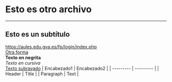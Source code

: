 # Esto es otro archivo
***
## Esto es un subtítulo  
<https://aules.edu.gva.es/fp/login/index.php>  
[Otra forma](https://aules.edu.gva.es/fp/login/index.php)  
**Texto en negrita**  
*Texto en cursiva*  
<u>Texto subrayado</u>
| Encabezado1 | Encabezado2 |
| --------- | --------- |
| Header | Title |
| Paragraph | Text |

